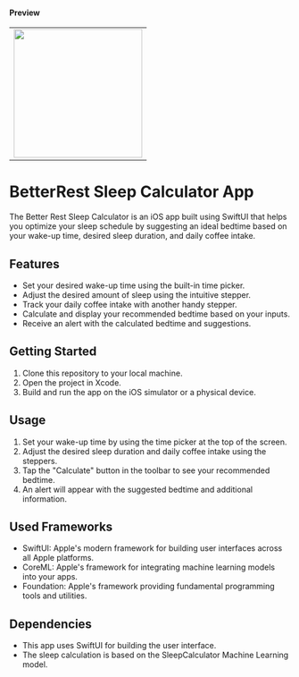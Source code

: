 #### Preview

<table border=0>
    <tr>
        <td>
            <image src=https://github.com/Saydulayev/BetterRest/blob/main/BetterRest/gif/test.GIF width=230 align=center>
        </td>
    </tr>
</table>
                
# BetterRest Sleep Calculator App

The Better Rest Sleep Calculator is an iOS app built using SwiftUI that helps you optimize your sleep schedule by suggesting an ideal bedtime based on your wake-up time, desired sleep duration, and daily coffee intake.

## Features

- Set your desired wake-up time using the built-in time picker.
- Adjust the desired amount of sleep using the intuitive stepper.
- Track your daily coffee intake with another handy stepper.
- Calculate and display your recommended bedtime based on your inputs.
- Receive an alert with the calculated bedtime and suggestions.


## Getting Started

1. Clone this repository to your local machine.
2. Open the project in Xcode.
3. Build and run the app on the iOS simulator or a physical device.

## Usage

1. Set your wake-up time by using the time picker at the top of the screen.
2. Adjust the desired sleep duration and daily coffee intake using the steppers.
3. Tap the "Calculate" button in the toolbar to see your recommended bedtime.
4. An alert will appear with the suggested bedtime and additional information.

## Used Frameworks

- SwiftUI: Apple's modern framework for building user interfaces across all Apple platforms.
- CoreML: Apple's framework for integrating machine learning models into your apps.
- Foundation: Apple's framework providing fundamental programming tools and utilities.

## Dependencies

- This app uses SwiftUI for building the user interface.
- The sleep calculation is based on the SleepCalculator Machine Learning model.


